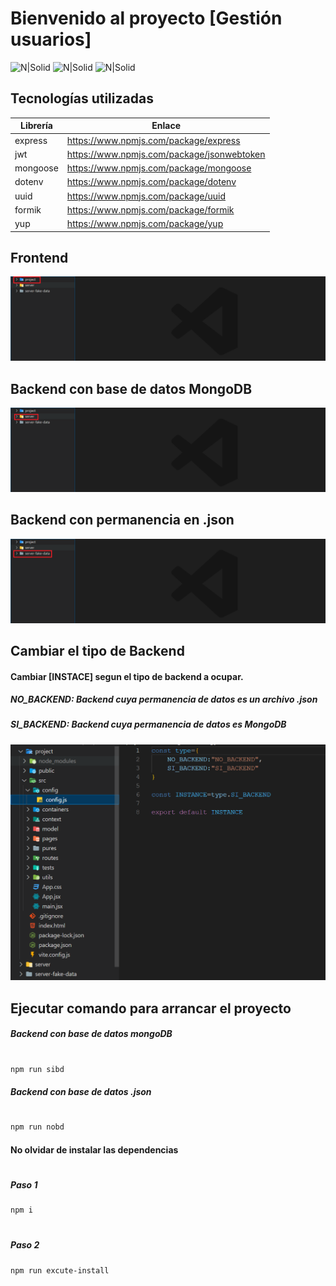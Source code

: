 # Bienvenido al proyecto [Gestión usuarios]

![N|Solid](https://www.muylinux.com/wp-content/uploads/2022/04/nodejs.png)
![N|Solid](https://s3-ap-southeast-1.amazonaws.com/kipalog.com/76stxjgnc9_hook.png)
![N|Solid](https://camo.githubusercontent.com/3f3e504464e785460d7eef56127625251932602c143d225e7103e1c493c79c90/68747470733a2f2f7765626173736574732e6d6f6e676f64622e636f6d2f5f636f6d5f6173736574732f636d732f6d6f6e676f64622d6c6f676f2d7267622d6a36773237316731786e2e6a7067)

## Tecnologías utilizadas

| Librería | Enlace |
| ------ | ------ |
| express | https://www.npmjs.com/package/express |
| jwt | https://www.npmjs.com/package/jsonwebtoken |
| mongoose | https://www.npmjs.com/package/mongoose |
| dotenv | https://www.npmjs.com/package/dotenv |
| uuid | https://www.npmjs.com/package/uuid |
| formik | https://www.npmjs.com/package/formik |
| yup | https://www.npmjs.com/package/yup |

## Frontend
![N|Solid](https://github.com/HansM7/project_aplication/blob/master/img002.png?raw=true)
## Backend con base de datos MongoDB
![N|Solid](https://github.com/HansM7/project_aplication/blob/master/img001.PNG?raw=true)
## Backend con permanencia en .json
![N|Solid](https://github.com/HansM7/project_aplication/blob/master/img003.png?raw=true)
## Cambiar el tipo de Backend
#### Cambiar [INSTACE] segun el tipo de backend a ocupar.
##### NO_BACKEND: Backend cuya permanencia de datos es un archivo .json
##### SI_BACKEND: Backend cuya permanencia de datos es MongoDB
![N|Solid](https://github.com/HansM7/project_aplication/blob/master/img004.PNG?raw=true)

## Ejecutar comando para arrancar el proyecto
##### Backend con base de datos mongoDB
#
```sh
npm run sibd
```
##### Backend con base de datos .json
#
```sh
npm run nobd
```

#### No olvidar de instalar las dependencias
#
##### Paso 1
```sh
npm i
```
#
##### Paso 2
```sh
npm run excute-install
```